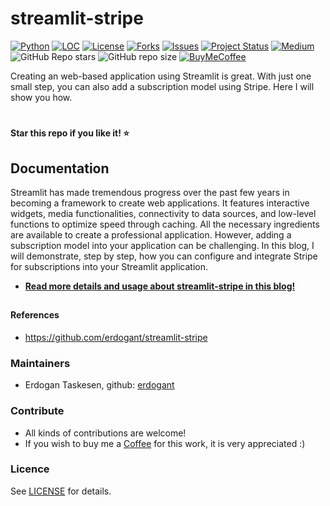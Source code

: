 # streamlit-stripe

[![Python](https://img.shields.io/pypi/pyversions/streamlit-stripe)](https://img.shields.io/pypi/pyversions/streamlit-stripe)
[![LOC](https://sloc.xyz/github/erdogant/streamlit-stripe/?category=code)](https://github.com/erdogant/streamlit-stripe/)
[![License](https://img.shields.io/badge/license-MIT-green.svg)](https://github.com/erdogant/streamlit-stripe/blob/master/LICENSE)
[![Forks](https://img.shields.io/github/forks/erdogant/streamlit-stripe.svg)](https://github.com/erdogant/streamlit-stripe/network)
[![Issues](https://img.shields.io/github/issues/erdogant/streamlit-stripe.svg)](https://github.com/erdogant/streamlit-stripe/issues)
[![Project Status](http://www.repostatus.org/badges/latest/active.svg)](http://www.repostatus.org/#active)
[![Medium](https://img.shields.io/badge/Medium-Blog-green)](https://towardsdatascience.com/what-are-streamlit-stripe-loadings-and-biplots-9a7897f2e559)
![GitHub Repo stars](https://img.shields.io/github/stars/erdogant/streamlit-stripe)
![GitHub repo size](https://img.shields.io/github/repo-size/erdogant/streamlit-stripe)
[![BuyMeCoffee](https://img.shields.io/badge/buymea-coffee-yellow.svg)](https://buymeacoffee.com/erdogant)




Creating an web-based application using Streamlit is great. With just one small step, you can also add a subscription model using Stripe. Here I will show you how.


# 
**Star this repo if you like it! ⭐️**


## Documentation

Streamlit has made tremendous progress over the past few years in becoming a framework to create web applications. It features interactive widgets, media functionalities, connectivity to data sources, and low-level functions to optimize speed through caching. All the necessary ingredients are available to create a professional application. However, adding a subscription model into your application can be challenging. In this blog, I will demonstrate, step by step, how you can configure and integrate Stripe for subscriptions into your Streamlit application.

* [**Read more details and usage about streamlit-stripe in this blog!**](https://towardsdatascience.com/streamlit-stripe)


##

#### References
* https://github.com/erdogant/streamlit-stripe

### Maintainers
* Erdogan Taskesen, github: [erdogant](https://github.com/erdogant)

### Contribute
* All kinds of contributions are welcome!
* If you wish to buy me a <a href="https://www.buymeacoffee.com/erdogant">Coffee</a> for this work, it is very appreciated :)

### Licence
See [LICENSE](LICENSE) for details.
